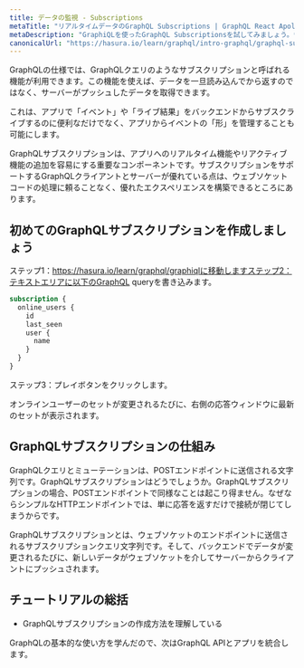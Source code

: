 ```yaml
---
title: データの監視 - Subscriptions
metaTitle: "リアルタイムデータのGraphQL Subscriptions | GraphQL React Apollo Hooksチュートリアル"
metaDescription: "GraphiQLを使ったGraphQL Subscriptionsを試してみましょう。ウェブソケット経由でプッシュされたライブデータを取得するためのGraphQLサブスクリプションの例"
canonicalUrl: "https://hasura.io/learn/graphql/intro-graphql/graphql-subscriptions/"
---
```


GraphQLの仕様では、GraphQLクエリのようなサブスクリプションと呼ばれる機能が利用できます。この機能を使えば、データを一旦読み込んでから返すのではなく、サーバーがプッシュしたデータを取得できます。

これは、アプリで「イベント」や「ライブ結果」をバックエンドからサブスクライブするのに便利なだけでなく、アプリからイベントの「形」を管理することも可能にします。

GraphQLサブスクリプションは、アプリへのリアルタイム機能やリアクティブ機能の追加を容易にする重要なコンポーネントです。サブスクリプションをサポートするGraphQLクライアントとサーバーが優れている点は、ウェブソケットコードの処理に頼ることなく、優れたエクスペリエンスを構築できるところにあります。

## 初めてのGraphQLサブスクリプションを作成しましょう

ステップ1：https://hasura.io/learn/graphql/graphiqlに移動しますステップ2：テキストエリアに以下のGraphQL queryを書き込みます。

```graphql
subscription {
  online_users {
    id
    last_seen
    user {
      name
    }
  }
}
```

ステップ3：プレイボタンをクリックします。

オンラインユーザーのセットが変更されるたびに、右側の応答ウィンドウに最新のセットが表示されます。

## GraphQLサブスクリプションの仕組み

GraphQLクエリとミューテーションは、POSTエンドポイントに送信される文字列です。GraphQLサブスクリプションはどうでしょうか。GraphQLサブスクリプションの場合、POSTエンドポイントで同様なことは起こり得ません。なぜならシンプルなHTTPエンドポイントでは、単に応答を返すだけで接続が閉じてしまうからです。

GraphQLサブスクリプションとは、ウェブソケットのエンドポイントに送信されるサブスクリプションクエリ文字列です。そして、バックエンドでデータが変更されるたびに、新しいデータがウェブソケットを介してサーバーからクライアントにプッシュされます。

## チュートリアルの総括

- GraphQLサブスクリプションの作成方法を理解している

GraphQLの基本的な使い方を学んだので、次はGraphQL APIとアプリを統合します。
